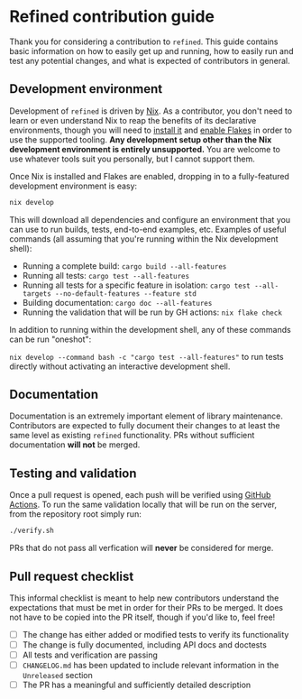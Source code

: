 # Refined contribution guide

Thank you for considering a contribution to `refined`. This guide contains basic information on how
to easily get up and running, how to easily run and test any potential changes, and what is expected
of contributors in general.

## Development environment

Development of `refined` is driven by [Nix](https://nixos.org/). As a contributor, you don't need to
learn or even understand Nix to reap the benefits of its declarative environments, though you will
need to [install it](https://nixos.org/download/) and
[enable Flakes](https://nixos.wiki/wiki/Flakes) in order to use the supported tooling. **Any
development setup other than the Nix development environment is entirely unsupported.** You are
welcome to use whatever tools suit you personally, but I cannot support them.

Once Nix is installed and Flakes are enabled, dropping in to a fully-featured development
environment is easy:

```bash
nix develop
```

This will download all dependencies and configure an environment that you can use to run builds,
tests, end-to-end examples, etc. Examples of useful commands (all assuming that you're running
within the Nix development shell):

- Running a complete build: `cargo build --all-features`
- Running all tests: `cargo test --all-features`
- Running all tests for a specific feature in isolation:
  `cargo test --all-targets --no-default-features --feature std`
- Building documentation: `cargo doc --all-features`
- Running the validation that will be run by GH actions: `nix flake check`

In addition to running within the development shell, any of these commands can be run "oneshot":

`nix develop --command bash -c "cargo test --all-features"` to run tests directly without activating
an interactive development shell.

## Documentation

Documentation is an extremely important element of library maintenance. Contributors are expected to
fully document their changes to at least the same level as existing `refined` functionality. PRs
without sufficient documentation **will not** be merged.

## Testing and validation

Once a pull request is opened, each push will be verified using
[GitHub Actions](https://docs.github.com/en/actions). To run the same validation locally that will
be run on the server, from the repository root simply run:

```bash
./verify.sh
```

PRs that do not pass all verfication will **never** be considered for merge.

## Pull request checklist

This informal checklist is meant to help new contributors understand the expectations that must be
met in order for their PRs to be merged. It does not have to be copied into the PR itself, though if
you'd like to, feel free!

- [ ] The change has either added or modified tests to verify its functionality
- [ ] The change is fully documented, including API docs and doctests
- [ ] All tests and verification are passing
- [ ] `CHANGELOG.md` has been updated to include relevant information in the `Unreleased` section
- [ ] The PR has a meaningful and sufficiently detailed description
